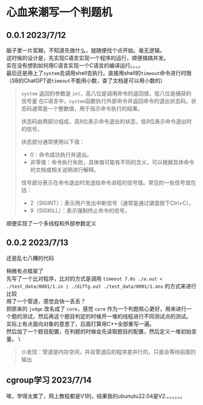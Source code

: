 # 心血来潮写一个判题机

## 0.0.1  2023/7/12

脑子里一片浆糊，不知道先做什么，就随便找个点开始。毫无逻辑。\
这时候的设计是，先实现C语言实现一个程序的运行，顺便搞搞并发。\
实在没有想到如何用C语言实现一个C语言的编译运行。。。。 \
最后还是用上了`system`去调用shell去执行。直接用shell的`timeout`命令进行时限（SB的ChatGPT说`timeout`不能用小数，查了文档是可以用小数的） 

> `system` 返回的参数是 `int`，高八位是调用命令的返回值，低八位是捕获的信号量
> 在C语言中，`system`函数执行外部命令并返回命令的退出状态码。状态码通常是一个整数值，用于指示命令执行的结果。
>
> 状态码由两部分组成，高8位表示命令退出的状态，低8位表示命令退出时的信号。
> 
> 状态部分通常使用以下值：
> - 0：命令成功执行并退出。
> - 非零值：命令执行失败，具体值可能有不同的含义，可以根据具体命令的文档或相关说明进行解释。
> 
> 信号部分表示在命令退出时发送给命令进程的信号值。常见的一些信号值包括：
> - 2（SIGINT）：表示用户发出中断信号（通常是通过键盘按下Ctrl+C）。
> - 9（SIGKILL）：表示强制终止命令的信号。

顺便实现了一个多线程和外部参数定义 


## 0.0.2 2023/7/13

还是乱七八糟的代码

稍微有点框架了 \
先写了一个比对程序，比对的方式是调用 `timeout 7.0s ./a.out < ./test_data/0001/1.in | ./diffg.out ./test_data/0001/1.ans` 的方式来进行比较 \
用了一个管道，感觉会快一丢丢？ \
把原来的 `judge` 改名成了 `core`，感觉 `core` 作为一个判题核心更好，用来进行一个题的测试，然后再这个题目判定的时候开一堆的线程进行不同测试点的测试。 \
实际上有点面向对象的意思了，后面打算用C++全部重写一遍。 \
然后加了一个题目配置，在判题的时候会先读取题目的配置，然后定义一堆初始变量。 \

> 小发现：管道是内存空间，并且管道后的程序是并行的，只是会等待前面的输出


## cgroup学习 2023/7/14

唉，学得太累了，网上教程都是V1的，结果我的ubunutu22.04是V2.。。。。。。